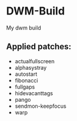 # DWM-Build
My dwm build
## Applied patches:
* actualfullscreen
* alphasystray
* autostart
* fibonacci
* fullgaps
* hidevacanttags
* pango
* sendmon-keepfocus
* warp
